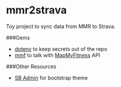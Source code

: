 mmr2strava
==========

Toy project to sync data from MMR to Strava.

###Gems
- [dotenv](https://github.com/bkeepers/dotenv) to keep secrets out of the repo
- [mmf](https://github.com/skryl/mmf) to talk with [MapMyFitness](http://www.mapmyfitness.com/) API

###Other Resources
- [SB Admin](http://startbootstrap.com/template-overviews/sb-admin/) for bootstrap theme

